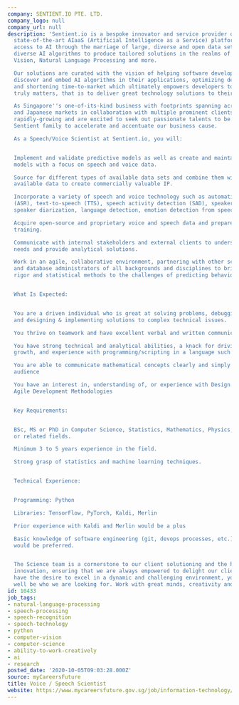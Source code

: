 ```yaml
---
company: SENTIENT.IO PTE. LTD.
company_logo: null
company_url: null
description: 'Sentient.io is a bespoke innovator and service provider of an acclaimed
  state-of-the-art AIaaS (Artificial Intelligence as a Service) platform which democratizes
  access to AI through the marriage of large, diverse and open data sets with deep,
  diverse AI algorithms to produce tailored solutions in the realms of Voice, Computer
  Vision, Natural Language Processing and more.

  Our solutions are curated with the vision of helping software developers quickly
  discover and embed AI algorithms in their applications, optimizing development efforts
  and shortening time-to-market which ultimately empowers developers to focus on what
  truly matters, that is to deliver great technology solutions to their end-users.

  As Singapore''s one-of-its-kind business with footprints spanning across the Singapore
  and Japanese markets in collaboration with multiple prominent clients, we are now
  rapidly-growing and are excited to seek out passionate talents to be part of the
  Sentient family to accelerate and accentuate our business cause.

  As a Speech/Voice Scientist at Sentient.io, you will:


  Implement and validate predictive models as well as create and maintain statistical
  models with a focus on speech and voice data.

  Source for different types of available data sets and combine them with company
  available data to create commercially valuable IP.

  Incorporate a variety of speech and voice technology such as automatic speech recognition
  (ASR), text-to-speech (TTS), speech activity detection (SAD), speaker recognition,
  speaker diarization, language detection, emotion detection from speech etc.

  Acquire open-source and proprietary voice and speech data and prepare them for model
  training.

  Communicate with internal stakeholders and external clients to understand business
  needs and provide analytical solutions.

  Work in an agile, collaborative environment, partnering with other scientists, engineers,
  and database administrators of all backgrounds and disciplines to bring analytical
  rigor and statistical methods to the challenges of predicting behaviors.


  What Is Expected:


  You are a driven individual who is great at solving problems, debugging, troubleshooting,
  and designing & implementing solutions to complex technical issues.

  You thrive on teamwork and have excellent verbal and written communication skills.

  You have strong technical and analytical abilities, a knack for driving impact and
  growth, and experience with programming/scripting in a language such as Python.

  You are able to communicate mathematical concepts clearly and simply to a layman
  audience

  You have an interest in, understanding of, or experience with Design Thinking and
  Agile Development Methodologies


  Key Requirements:


  BSc, MS or PhD in Computer Science, Statistics, Mathematics, Physics, Economics
  or related fields.

  Minimum 3 to 5 years experience in the field.

  Strong grasp of statistics and machine learning techniques.


  Technical Experience:


  Programming: Python

  Libraries: TensorFlow, PyTorch, Kaldi, Merlin

  Prior experience with Kaldi and Merlin would be a plus

  Basic knowledge of software engineering (git, devops processes, etc.) and REST APIs
  would be preferred.


  The Science team is a cornerstone to our client solutioning and the heartbeat of
  innovation, ensuring that we are always empowered to delight our clients. If you
  have the desire to excel in a dynamic and challenging environment, you may very
  well be who we are looking for. Work with great minds, creativity and ingenuity.'
id: 10433
job_tags:
- natural-language-processing
- speech-processing
- speech-recognition
- speech-technology
- python
- computer-vision
- computer-science
- ability-to-work-creatively
- ai
- research
posted_date: '2020-10-05T09:03:28.000Z'
source: myCareersFuture
title: Voice / Speech Scientist
website: https://www.mycareersfuture.gov.sg/job/information-technology/voice-speech-scientist-sentientio-d564ebb34b72d588dd4f2ed3ae425db5
---
```

